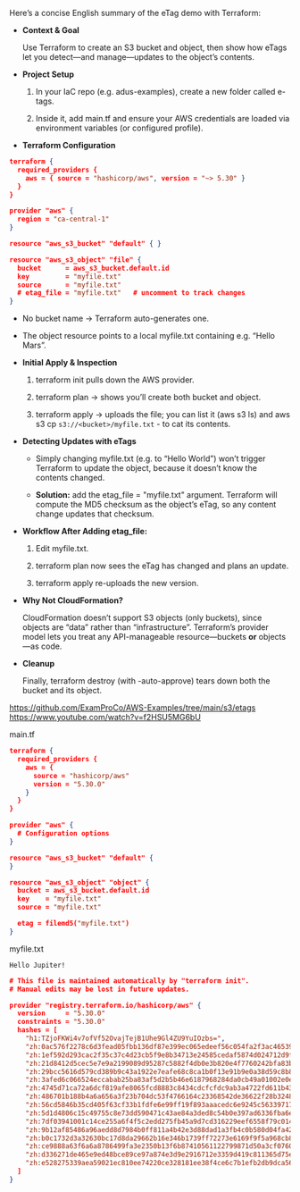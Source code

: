 Here’s a concise English summary of the eTag demo with Terraform:

- **Context & Goal**
    
    Use Terraform to create an S3 bucket and object, then show how eTags let you detect—and manage—updates to the object’s contents.
    
- **Project Setup**
    
    1. In your IaC repo (e.g. adus-examples), create a new folder called e-tags.
        
    2. Inside it, add main.tf and ensure your AWS credentials are loaded via environment variables (or configured profile).
        
    
- **Terraform Configuration**
    

```json
terraform {
  required_providers {
    aws = { source = "hashicorp/aws", version = "~> 5.30" }
  }
}

provider "aws" {
  region = "ca-central-1"
}

resource "aws_s3_bucket" "default" { }

resource "aws_s3_object" "file" {
  bucket      = aws_s3_bucket.default.id
  key         = "myfile.txt"
  source      = "myfile.txt"
  # etag_file = "myfile.txt"   # uncomment to track changes
}
```

- No bucket name → Terraform auto-generates one.
        
- The object resource points to a local myfile.txt containing e.g. “Hello Mars”.
        
    
- **Initial Apply & Inspection**
    
    1. terraform init pulls down the AWS provider.
        
    2. terraform plan → shows you’ll create both bucket and object.
        
    3. terraform apply → uploads the file; you can list it (aws s3 ls) and aws s3 cp ```s3://<bucket>/myfile.txt``` - to cat its contents.
        
    
- **Detecting Updates with eTags**
    
    - Simply changing myfile.txt (e.g. to “Hello World”) won’t trigger Terraform to update the object, because it doesn’t know the contents changed.
        
    - **Solution:** add the etag_file = "myfile.txt" argument. Terraform will compute the MD5 checksum as the object’s eTag, so any content change updates that checksum.
        
    
- **Workflow After Adding etag_file:**
    
    1. Edit myfile.txt.
        
    2. terraform plan now sees the eTag has changed and plans an update.
        
    3. terraform apply re-uploads the new version.
        
    
- **Why Not CloudFormation?**
    
    CloudFormation doesn’t support S3 objects (only buckets), since objects are “data” rather than “infrastructure”. Terraform’s provider model lets you treat any API-manageable resource—buckets **or** objects—as code.
    
- **Cleanup**
    
    Finally, terraform destroy (with -auto-approve) tears down both the bucket and its object.

https://github.com/ExamProCo/AWS-Examples/tree/main/s3/etags
https://www.youtube.com/watch?v=f2HSU5MG6bU

main.tf
```json
terraform {
  required_providers {
    aws = {
      source = "hashicorp/aws"
      version = "5.30.0"
    }
  }
}

provider "aws" {
  # Configuration options
}

resource "aws_s3_bucket" "default" {
}

resource "aws_s3_object" "object" {
  bucket = aws_s3_bucket.default.id
  key    = "myfile.txt"
  source = "myfile.txt"

  etag = filemd5("myfile.txt")
}
```

myfile.txt
```
Hello Jupiter!
```


```json
# This file is maintained automatically by "terraform init".
# Manual edits may be lost in future updates.

provider "registry.terraform.io/hashicorp/aws" {
  version     = "5.30.0"
  constraints = "5.30.0"
  hashes = [
    "h1:TZjoFKWi4v7ofVf52OvajTejB1Uhe9Gl4ZU9YuIOzbs=",
    "zh:0ac576f2278c6d3fead05fbb136df87e399ec065edeef56c054fa2f3ac465390",
    "zh:1ef592d293cac2f35c37c4d23cb5f9e8b34713e24585cedaf5874d024712d9fd",
    "zh:21d8412d5cec5e7e9a2199089d95287c5882f4db0e3b820e4f7760242bfa83b2",
    "zh:29bcc5616d579cd389b9c43a1922e7eafe68c8ca1b0f13e91b9e0a38d59c8b89",
    "zh:3afed6c066524eccabab25ba83af5d2b5b46e6187968284da0cb49a01002e0e8",
    "zh:4745d71ca72a6dcf819afe8065fcd8883c8434cdcfcfdc9ab3a4722fd611b437",
    "zh:486701b188b4a6a656a3f23b704dc53f4766164c23368542de36622f28b3248d",
    "zh:56cd5846b35cd405f63cf33b1fdfe6e99ff19f893aaacedc6e9245c563397173",
    "zh:5d1d4806c15c49755c8e73dd590471c43ae84a3ded8c54b0e397ad6336fba6e5",
    "zh:7df03941001c14ce255a6f4f5c2edd275fb45a9d7cd316229eef6558f79c0149",
    "zh:9b12af85486a96aedd8d7984b0ff811a4b42e3d88dad1a3fb4c0b580d04fa425",
    "zh:b0c1732d3a32630bc17d8da29662b16e346b1739ff72273e6169f9f5a968cb82",
    "zh:ce9888a63f6a6a8786499fa3e2350b13f6b87410561122799871d50a3cf07604",
    "zh:d336271de465e9ed48bce89ce97a874e3d9e2916712e3359d419c811365d75ee",
    "zh:e528275339aea59021ec810ee74220ce328181ee38f4ce6c7b1efb2db9dca56f",
  ]
}
```
